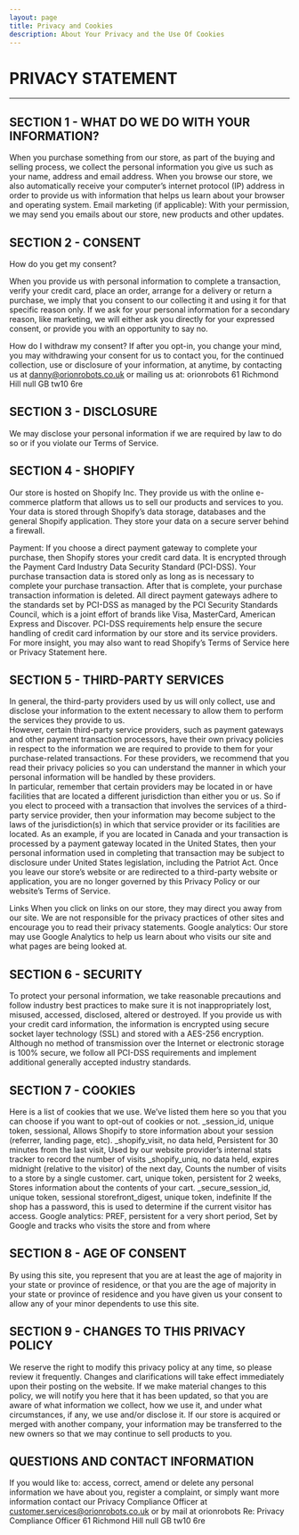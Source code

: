 ```yaml
---
layout: page
title: Privacy and Cookies
description: About Your Privacy and the Use Of Cookies
---
```

<h1>PRIVACY STATEMENT</h1>

----

<h2>SECTION 1 - WHAT DO WE DO WITH YOUR INFORMATION?</h2>

When you purchase something from our store, as part of the buying and selling process, we collect the personal information you give us such as your name, address and email address. 
When you browse our store, we also automatically receive your computer’s internet protocol (IP) address in order to provide us with information that helps us learn about your browser and operating system.
Email marketing (if applicable): With your permission, we may send you emails about our store, new products and other updates. 

<h2>SECTION 2 - CONSENT</h2>

How do you get my consent?

When you provide us with personal information to complete a transaction, verify your credit card, place an order, arrange for a delivery or return a purchase, we imply that you consent to our collecting it and using it for that specific reason only.
If we ask for your personal information for a secondary reason, like marketing, we will either ask you directly for your expressed consent, or provide you with an opportunity to say no. 

How do I withdraw my consent?
If after you opt-in, you change your mind, you may withdrawing your consent for us to contact you, for the continued collection, use or disclosure of your information, at anytime, by contacting us at danny@orionrobots.co.uk or mailing us at:
orionrobots
61 Richmond Hill null GB tw10 6re

<h2>SECTION 3 - DISCLOSURE</h2>

We may disclose your personal information if we are required by law to do so or if you violate our Terms of Service. 

<h2>SECTION 4 - SHOPIFY</h2>

Our store is hosted on Shopify Inc. They provide us with the online e-commerce platform that allows us to sell our products and services to you. 
Your data is stored through Shopify’s data storage, databases and the general Shopify application. They store your data on a secure server behind a firewall.

Payment:
If you choose a direct payment gateway to complete your purchase, then Shopify stores your credit card data. It is encrypted through the Payment Card Industry Data Security Standard (PCI-DSS). Your purchase transaction data is stored only as long as is necessary to complete your purchase transaction. After that is complete, your purchase transaction information is deleted.
All direct payment gateways adhere to the standards set by PCI-DSS as managed by the PCI Security Standards Council, which is a joint effort of brands like Visa, MasterCard, American Express and Discover. 
PCI-DSS requirements help ensure the secure handling of credit card information by our store and its service providers.
For more insight, you may also want to read Shopify’s Terms of Service here or Privacy Statement here.

<h2>SECTION 5 - THIRD-PARTY SERVICES</h2>

In general, the third-party providers used by us will only collect, use and disclose your information to the extent necessary to allow them to perform the services they provide to us.  
However, certain third-party service providers, such as payment gateways and other payment transaction processors, have their own privacy policies in respect to the information we are required to provide to them for your purchase-related transactions.
For these providers, we recommend that you read their privacy policies so you can understand the manner in which your personal information will be handled by these providers.  
In particular, remember that certain providers may be located in or have facilities that are located a different jurisdiction than either you or us. So if you elect to proceed with a transaction that involves the services of a third-party service provider, then your information may become subject to the laws of the jurisdiction(s) in which that service provider or its facilities are located.
As an example, if you are located in Canada and your transaction is processed by a payment gateway located in the United States, then your personal information used in completing that transaction may be subject to disclosure under United States legislation, including the Patriot Act.
Once you leave our store’s website or are redirected to a third-party website or application, you are no longer governed by this Privacy Policy or our website’s Terms of Service. 

Links
When you click on links on our store, they may direct you away from our site. We are not responsible for the privacy practices of other sites and encourage you to read their privacy statements.
 Google analytics: 
Our store may use Google Analytics to help us learn about who visits our site and what pages are being looked at. 

<h2>SECTION 6 - SECURITY</h2>

To protect your personal information, we take reasonable precautions and follow industry best practices to make sure it is not inappropriately lost, misused, accessed, disclosed, altered or destroyed.
If you provide us with your credit card information, the information is encrypted using secure socket layer technology (SSL) and stored with a AES-256 encryption.  Although no method of transmission over the Internet or electronic storage is 100% secure, we follow all PCI-DSS requirements and implement additional generally accepted industry standards.

<h2>SECTION 7 - COOKIES</h2>

 Here is a list of cookies that we use. We’ve listed them here so you that you can choose if you want to opt-out of cookies or not.
 _session_id, unique token, sessional, Allows Shopify to store information about your session (referrer, landing page, etc).
 _shopify_visit, no data held, Persistent for 30 minutes from the last visit, Used by our website provider’s internal stats tracker to record the number of visits
 _shopify_uniq, no data held, expires midnight (relative to the visitor) of the next day, Counts the number of visits to a store by a single customer.
cart, unique token, persistent for 2 weeks, Stores information about the contents of your cart.
 _secure_session_id, unique token, sessional
 storefront_digest, unique token, indefinite If the shop has a password, this is used to determine if the current visitor has access.
 Google analytics: 
PREF, persistent for a very short period, Set by Google and tracks who visits the store and from where

<h2>SECTION 8 - AGE OF CONSENT</h2>

By using this site, you represent that you are at least the age of majority in your state or province of residence, or that you are the age of majority in your state or province of residence and you have given us your consent to allow any of your minor dependents to use this site.

<h2>SECTION 9 - CHANGES TO THIS PRIVACY POLICY</h2>

We reserve the right to modify this privacy policy at any time, so please review it frequently. Changes and clarifications will take effect immediately upon their posting on the website. If we make material changes to this policy, we will notify you here that it has been updated, so that you are aware of what information we collect, how we use it, and under what circumstances, if any, we use and/or disclose it.
If our store is acquired or merged with another company, your information may be transferred to the new owners so that we may continue to sell products to you.

<h2>QUESTIONS AND CONTACT INFORMATION</h2>

If you would like to: access, correct, amend or delete any personal information we have about you, register a complaint, or simply want more information contact our Privacy Compliance Officer at customer.services@orionrobots.co.uk or by mail at 
orionrobots
Re: Privacy Compliance Officer
61 Richmond Hill null GB tw10 6re
